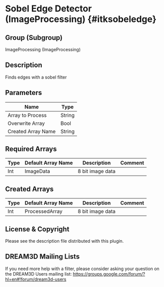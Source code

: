Sobel Edge Detector (ImageProcessing) {#itksobeledge}
=====

## Group (Subgroup) ##
ImageProcessing (ImageProcessing)

## Description ##
Finds edges with a sobel filter

## Parameters ##
| Name             | Type |
|------------------|------|
| Array to Process | String |
| Overwrite Array| Bool |
| Created Array Name | String |


## Required Arrays ##

| Type | Default Array Name | Description | Comment |
|------|--------------------|-------------|---------|
| Int | ImageData | 8 bit image data       | |


## Created Arrays ##

| Type | Default Array Name | Description | Comment |
|------|--------------------|-------------|---------|
| Int | ProcessedArray | 8 bit image data       | |




## License & Copyright ##

Please see the description file distributed with this plugin.

## DREAM3D Mailing Lists ##

If you need more help with a filter, please consider asking your question on the DREAM3D Users mailing list:
https://groups.google.com/forum/?hl=en#!forum/dream3d-users




